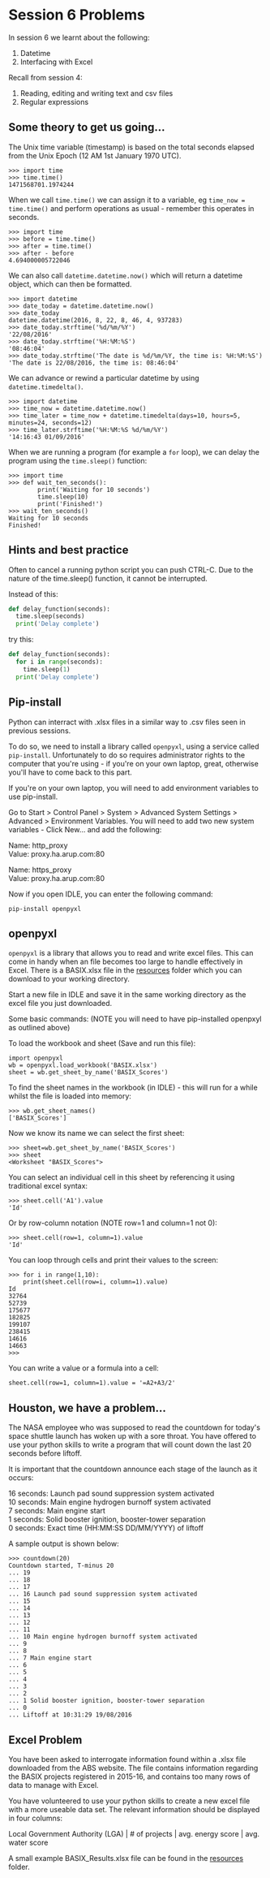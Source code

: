 # Session 6 Problems

In session 6 we learnt about the following:

1. Datetime
2. Interfacing with Excel

Recall from session 4:

1. Reading, editing and writing text and csv files
2. Regular expressions

## Some theory to get us going...

The Unix time variable (timestamp) is based on the total seconds elapsed from the Unix Epoch (12 AM 1st January 1970 UTC).

```
>>> import time
>>> time.time()
1471568701.1974244
```
When we call ```time.time()``` we can assign it to a variable, eg ```time_now = time.time()``` and perform operations as usual - remember this operates in seconds.
```
>>> import time
>>> before = time.time()
>>> after = time.time()
>>> after - before
4.694000005722046
```
We can also call ```datetime.datetime.now()``` which will return a datetime object, which can then be formatted. 
```
>>> import datetime
>>> date_today = datetime.datetime.now()
>>> date_today
datetime.datetime(2016, 8, 22, 8, 46, 4, 937283)
>>> date_today.strftime('%d/%m/%Y')
'22/08/2016'
>>> date_today.strftime('%H:%M:%S')
'08:46:04'
>>> date_today.strftime('The date is %d/%m/%Y, the time is: %H:%M:%S')
'The date is 22/08/2016, the time is: 08:46:04'
```
We can advance or rewind a particular datetime by using ```datetime.timedelta()```.
```
>>> import datetime
>>> time_now = datetime.datetime.now()
>>> time_later = time_now + datetime.timedelta(days=10, hours=5, minutes=24, seconds=12)
>>> time_later.strftime('%H:%M:%S %d/%m/%Y')
'14:16:43 01/09/2016'
```

When we are running a program (for example a ```for``` loop), we can delay the program using the ```time.sleep()``` function:

```
>>> import time
>>> def wait_ten_seconds():
	    print('Waiting for 10 seconds')
	    time.sleep(10)
	    print('Finished!')
>>> wait_ten_seconds()
Waiting for 10 seconds
Finished!
```

## Hints and best practice

Often to cancel a running python script you can push CTRL-C.
Due to the nature of the time.sleep() function, it cannot be interrupted.

Instead of this:

```py
def delay_function(seconds):
  time.sleep(seconds)
  print('Delay complete')
```
try this:
```py
def delay_function(seconds):
  for i in range(seconds):
    time.sleep(1)
  print('Delay complete')
```

## Pip-install

Python can interract with .xlsx files in a similar way to .csv files seen in previous sessions.

To do so, we need to install a library called ```openpyxl```, using a service called ```pip-install```. Unfortunately to do so requires administrator rights to the computer that you're using - if you're on your own laptop, great, otherwise you'll have to come back to this part.

If you're on your own laptop, you will need to add environment variables to use pip-install.

Go to Start > Control Panel > System > Advanced System Settings > Advanced > Environment Variables.
You will need to add two new system variables - Click New... and add the following:

Name: http_proxy  
Value: proxy.ha.arup.com:80

Name: https_proxy  
Value: proxy.ha.arup.com:80

Now if you open IDLE, you can enter the following command:
```
pip-install openpyxl
```

## openpyxl
```openpyxl``` is a library that allows you to read and write excel files. This can come in handy when an  file becomes too large to handle effectively in Excel. There is a BASIX.xlsx file in the [resources](https://github.com/tomvalorsa/python-course/tree/master/resources) folder which you can download to your working directory.

Start a new file in IDLE and save it in the same working directory as the excel file you just downloaded.

Some basic commands: (NOTE you will need to have pip-installed openpxyl as outlined above)  

To load the workbook and sheet (Save and run this file):
```
import openpyxl
wb = openpyxl.load_workbook('BASIX.xlsx')
sheet = wb.get_sheet_by_name('BASIX_Scores')
```
To find the sheet names in the workbook (in IDLE) - this will run for a while whilst the file is loaded into memory:
```
>>> wb.get_sheet_names()
['BASIX_Scores']
```
Now we know its name we can select the first sheet:
```
>>> sheet=wb.get_sheet_by_name('BASIX_Scores')
>>> sheet
<Worksheet "BASIX_Scores">
```
You can select an individual cell in this sheet by referencing it using traditional excel syntax:
```
>>> sheet.cell('A1').value
'Id'
```
Or by row-column notation (NOTE row=1 and column=1 not 0):
```
>>> sheet.cell(row=1, column=1).value
'Id'
```
You can loop through cells and print their values to the screen:
```
>>> for i in range(1,10):
	print(sheet.cell(row=i, column=1).value)
Id
32764
52739
175677
182825
199107
238415
14616
14663
>>> 
```
You can write a value or a formula into a cell:
```
sheet.cell(row=1, column=1).value = '=A2+A3/2'
```

## Houston, we have a problem...

The NASA employee who was supposed to read the countdown for today's space shuttle launch has woken up with a sore throat.
You have offered to use your python skills to write a program that will count down the last 20 seconds before liftoff.

It is important that the countdown announce each stage of the launch as it occurs:

16 seconds: Launch pad sound suppression system activated  
10 seconds: Main engine hydrogen burnoff system activated  
7 seconds: Main engine start  
1 seconds: Solid booster ignition, booster-tower separation  
0 seconds: Exact time (HH:MM:SS DD/MM/YYYY) of liftoff

A sample output is shown below:

```
>>> countdown(20)
Countdown started, T-minus 20
... 19
... 18
... 17
... 16 Launch pad sound suppression system activated
... 15
... 14
... 13
... 12
... 11
... 10 Main engine hydrogen burnoff system activated
... 9
... 8
... 7 Main engine start
... 6
... 5
... 4
... 3
... 2
... 1 Solid booster ignition, booster-tower separation
... 0
... Liftoff at 10:31:29 19/08/2016
```

## Excel Problem

You have been asked to interrogate information found within a .xlsx file downloaded from the ABS website.
The file contains information regarding the BASIX projects registered in 2015-16, and contains too many rows of data to manage with Excel.

You have volunteered to use your python skills to create a new excel file with a more useable data set. The relevant information should be displayed in four columns:  

Local Government Authority (LGA) | # of projects | avg. energy score | avg. water score

A small example BASIX_Results.xlsx file can be found in the [resources](https://github.com/tomvalorsa/python-course/tree/master/resources) folder.

